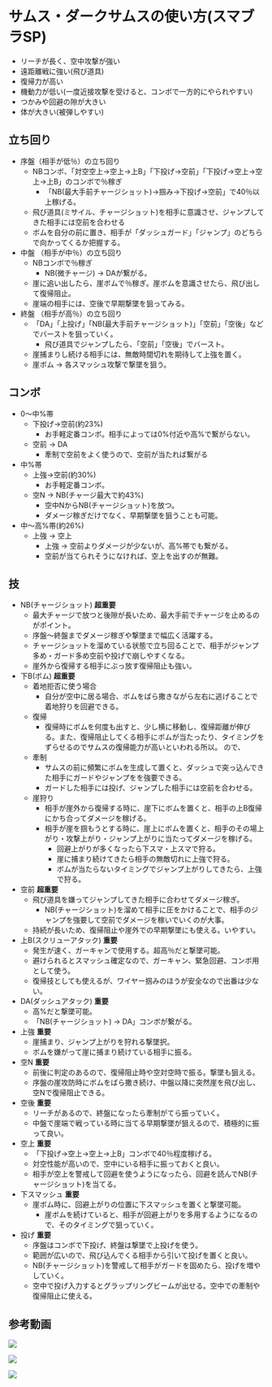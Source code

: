 # サムス・ダークサムスの使い方(スマブラSP)

- リーチが長く、空中攻撃が強い
- 遠距離戦に強い(飛び道具)
- 復帰力が高い
- 機動力が低い(一度近接攻撃を受けると、コンボで一方的にやられやすい)
- つかみや回避の隙が大きい
- 体が大きい(被弾しやすい)

## 立ち回り


- 序盤（相手が低％）の立ち回り
    - NBコンボ、「対空空上→空上→上B」「下投げ→空前」「下投げ→空上→空上→上B」のコンボで％稼ぎ
        - 「NB(最大手前チャージショット)→掴み→下投げ→空前」で40％以上稼げる。
    - 飛び道具(ミサイル、チャージショット)を相手に意識させ、ジャンプしてきた相手には空前を合わせる
    - ボムを自分の前に置き、相手が「ダッシュガード」「ジャンプ」のどちらで向かってくるか把握する。
- 中盤 （相手が中％）の立ち回り
    - NBコンボで％稼ぎ
        - NB(微チャージ) → DAが繋がる。
    - 崖に追い出したら、崖ボムで％稼ぎ。崖ボムを意識させたら、飛び出して復帰阻止。
    - 崖端の相手には、空後で早期撃墜を狙ってみる。
- 終盤 （相手が高％）の立ち回り
    - 「DA」「上投げ」「NB(最大手前チャージショット)」「空前」「空後」などでバーストを狙っていく。
        - 飛び道具でジャンプしたら、「空前」「空後」でバースト。
    - 崖捕まりし続ける相手には、無敵時間切れを期待して上強を置く。
    - 崖ボム → 各スマッシュ攻撃で撃墜を狙う。

## コンボ

- 0〜中%帯
	- 下投げ→空前(約23%)
		- お手軽定番コンボ。相手によっては0%付近や高%で繋がらない。
	- 空前 → DA 
		- 牽制で空前をよく使うので、空前が当たれば繋がる
- 中%帯
	- 上強→空前(約30%)
        - お手軽定番コンボ。
    - 空N → NB(チャージ最大で約43%)
        - 空中NからNB(チャージショット)を放つ。
        - ダメージ稼ぎだけでなく、早期撃墜を狙うことも可能。
- 中〜高%帯(約26%)
    - 上強 → 空上
        - 上強 → 空前よりダメージが少ないが、高%帯でも繋がる。
        - 空前が当てられそうになければ、空上を出すのが無難。


## 技

- NB(チャージショット) **超重要**
    - 最大チャージで放つと後隙が長いため、最大手前でチャージを止めるのがポイント。
    - 序盤〜終盤までダメージ稼ぎや撃墜まで幅広く活躍する。
    - チャージショットを溜めている状態で立ち回ることで、相手がジャンプ多め・ガード多め空前や投げで崩しやすくなる。
    - 崖外から復帰する相手にぶっ放す復帰阻止も強い。
- 下B(ボム) **超重要**
    - 着地拒否に使う場合
        - 自分が空中に居る場合、ボムをばら撒きながら左右に逃げることで着地狩りを回避できる。
    - 復帰
        - 復帰時にボムを何度も出すと、少し横に移動し、復帰距離が伸びる。また、復帰阻止してくる相手にボムが当たったり、タイミングをずらせるのでサムスの復帰能力が高いといわれる所以。
        ので、
    - 牽制
        - サムスの前に頻繁にボムを生成して置くと、ダッシュで突っ込んできた相手にガードやジャンプをを強要できる。
        - ガードした相手には投げ、ジャンプした相手には空前を合わせる。
    - 崖狩り
        - 相手が崖外から復帰する時に、崖下にボムを置くと、相手の上B復帰にかち合ってダメージを稼げる。
        - 相手が崖を掴もうとする時に、崖上にボムを置くと、相手のその場上がり・攻撃上がり・ジャンプ上がりに当たってダメージを稼げる。
            - 回避上がりが多くなったら下スマ・上スマで狩る。
            - 崖に捕まり続けてきたら相手の無敵切れに上強で狩る。
            - ボムが当たらないタイミングでジャンプ上がりしてきたら、上強で狩る。
- 空前 **超重要**
    - 飛び道具を嫌ってジャンプしてきた相手に合わせてダメージ稼ぎ。
        - NB(チャージショット)を溜めて相手に圧をかけることで、相手のジャンプを強要して空前でダメージを稼いでいくのが大事。
    - 持続が長いため、復帰阻止や崖外での早期撃墜にも使える。いやすい。
- 上B(スクリューアタック) **重要**
    - 発生が速く、ガーキャンで使用する。超高％だと撃墜可能。
    - 避けられるとスマッシュ確定なので、ガーキャン、緊急回避、コンボ用として使う。
    - 復帰技としても使えるが、ワイヤー掴みのほうが安全なので出番は少ない。
- DA(ダッシュアタック) **重要**
    - 高%だと撃墜可能。
    - 「NB(チャージショット) → DA」コンボが繋がる。
- 上強 **重要**
    - 崖捕まり、ジャンプ上がりを狩れる撃墜択。
    - ボムを嫌がって崖に捕まり続けている相手に振る。
- 空N **重要**
    - 前後に判定のあるので、復帰阻止時や空対空時で振る。撃墜も狙える。
    - 序盤の崖攻防時にボムをばら撒き続け、中盤以降に突然崖を飛び出し、空Nで復帰阻止できる。
- 空後 **重要**
    - リーチがあるので、終盤になったら牽制がてら振っていく。
    - 中盤で崖端で戦っている時に当てる早期撃墜が狙えるので、積極的に振って良い。
- 空上 **重要**
    - 「下投げ→空上→空上→上B」コンボで40％程度稼げる。
    - 対空性能が高いので、空中にいる相手に振っておくと良い。
    - 相手が空上を警戒して回避を使うようになったら、回避を読んでNB(チャージショット)を当てる。
- 下スマッシュ **重要**
    - 崖ボム時に、回避上がりの位置に下スマッシュを置くと撃墜可能。
        - 崖ボムを続けていると、相手が回避上がりを多用するようになるので、そのタイミングで狙っていく。
- 投げ **重要**
    - 序盤はコンボで下投げ、終盤は撃墜で上投げを使う。
    - 範囲が広いので、飛び込んでくる相手から引いて投げを置くと良い。
    - NB(チャージショット)を警戒して相手がガードを固めたら、投げを増やしていく。
    - 空中で投げ入力するとグラップリングビームが出せる。空中での牽制や復帰阻止に使える。



## 参考動画

[![](https://img.youtube.com/vi/FBLI7AznzIU/0.jpg)](https://www.youtube.com/watch?v=FBLI7AznzIU)

[![](https://img.youtube.com/vi/OM0A1OZSZOE/0.jpg)](https://www.youtube.com/watch?v=OM0A1OZSZOE)

[![](https://img.youtube.com/vi/AEpT_3fY9kU/0.jpg)](https://www.youtube.com/watch?v=AEpT_3fY9kU)
